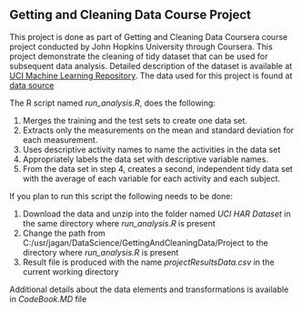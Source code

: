 ## Getting and Cleaning Data Course Project

This project is done as part of Getting and Cleaning Data Coursera course project conducted by John Hopkins University through Coursera. This project demonstrate the cleaning of tidy dataset that can be used for subsequent data analysis. Detailed description of the dataset is available at [UCI Machine Learning Repository](http://archive.ics.uci.edu/ml/datasets/Human+Activity+Recognition+Using+Smartphones). The data used for this project is found at [data source](https://d396qusza40orc.cloudfront.net/getdata%2Fprojectfiles%2FUCI%20HAR%20Dataset.zip)

The R script named *run_analysis.R*, does the following:

1. Merges the training and the test sets to create one data set.
1. Extracts only the measurements on the mean and standard deviation for each measurement.
1. Uses descriptive activity names to name the activities in the data set
1. Appropriately labels the data set with descriptive variable names.
1. From the data set in step 4, creates a second, independent tidy data set with the average of each variable for each activity and each subject.


If you plan to run this script the following needs to be done:
1. Download the data and unzip into the folder named *UCI HAR Dataset* in the same directory where *run_analysis.R* is present
1. Change the path from C:/usr/jagan/DataScience/GettingAndCleaningData/Project to the directory where *run_analysis.R* is present
1. Result file is produced with the name *projectResultsData.csv* in the current working directory

Additional details about the data elements and transformations is available in *CodeBook.MD* file
